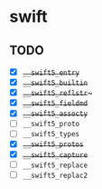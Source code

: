 # swift

## TODO

- [x] ~~`__swift5_entry`~~
- [x] ~~`__swift5_builtin`~~
- [x] ~~`__swift5_reflstr`~~~
- [x] ~~`__swift5_fieldmd`~~
- [x] ~~`__swift5_assocty`~~
- [ ] `__swift5_proto`
- [ ] `__swift5_types`
- [x] ~~`__swift5_protos`~~
- [x] ~~`__swift5_capture`~~
- [ ] `__swift5_replace`
- [ ] `__swift5_replac2`
